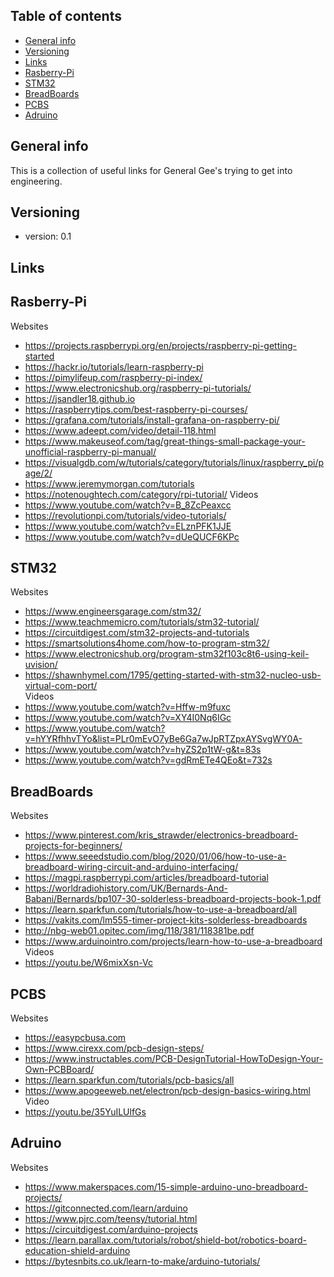 ## Table of contents
* [General info](#general-info)
* [Versioning](#technologies)
* [Links](#links)
* [Rasberry-Pi](#rasberry-pi)
* [STM32](#stm32)
* [BreadBoards](#breadBoards)
* [PCBS](#pcbs)
* [Adruino](#adruino )


## General info
This is a collection of useful links for General Gee's trying to get into engineering.

## Versioning 
* version: 0.1

## Links
## Rasberry-Pi

Websites
  * https://projects.raspberrypi.org/en/projects/raspberry-pi-getting-started		
  * https://hackr.io/tutorials/learn-raspberry-pi		
  * https://pimylifeup.com/raspberry-pi-index/		
  * https://www.electronicshub.org/raspberry-pi-tutorials/		
  * https://jsandler18.github.io		
  * https://raspberrytips.com/best-raspberry-pi-courses/		
  * https://grafana.com/tutorials/install-grafana-on-raspberry-pi/		
  * https://www.adeept.com/video/detail-118.html		
  * https://www.makeuseof.com/tag/great-things-small-package-your-unofficial-raspberry-pi-manual/		
  * https://visualgdb.com/w/tutorials/category/tutorials/linux/raspberry_pi/page/2/		
  * https://www.jeremymorgan.com/tutorials		
  * https://notenoughtech.com/category/rpi-tutorial/
Videos
  * https://www.youtube.com/watch?v=B_8ZcPeaxcc		
  * https://revolutionpi.com/tutorials/video-tutorials/		
  * https://www.youtube.com/watch?v=ELznPFK1JJE		
  * https://www.youtube.com/watch?v=dUeQUCF6KPc
## STM32

Websites
 * https://www.engineersgarage.com/stm32/		
 * https://www.teachmemicro.com/tutorials/stm32-tutorial/		
 * https://circuitdigest.com/stm32-projects-and-tutorials		
 * https://smartsolutions4home.com/how-to-program-stm32/		
 * https://www.electronicshub.org/program-stm32f103c8t6-using-keil-uvision/		
 * https://shawnhymel.com/1795/getting-started-with-stm32-nucleo-usb-virtual-com-port/		
Videos
 * https://www.youtube.com/watch?v=Hffw-m9fuxc		
 * https://www.youtube.com/watch?v=XY4I0Nq6IGc		
 * https://www.youtube.com/watch?v=hYYRfhhvTYo&list=PLr0mEvO7yBe6Ga7wJpRTZpxAYSvgWY0A-		
 * https://www.youtube.com/watch?v=hyZS2p1tW-g&t=83s		
 * https://www.youtube.com/watch?v=gdRmETe4QEo&t=732s		
 
## BreadBoards

Websites
 * https://www.pinterest.com/kris_strawder/electronics-breadboard-projects-for-beginners/	
 * https://www.seeedstudio.com/blog/2020/01/06/how-to-use-a-breadboard-wiring-circuit-and-arduino-interfacing/	
 * https://magpi.raspberrypi.com/articles/breadboard-tutorial	
 * https://worldradiohistory.com/UK/Bernards-And-Babani/Bernards/bp107-30-solderless-breadboard-projects-book-1.pdf	
 * https://learn.sparkfun.com/tutorials/how-to-use-a-breadboard/all	
 * https://vakits.com/lm555-timer-project-kits-solderless-breadboards	
 * http://nbg-web01.opitec.com/img/118/381/118381be.pdf	
 * https://www.arduinointro.com/projects/learn-how-to-use-a-breadboard	
Videos
 * https://youtu.be/W6mixXsn-Vc

## PCBS

Websites
* https://easypcbusa.com
* https://www.cirexx.com/pcb-design-steps/
* https://www.instructables.com/PCB-DesignTutorial-HowToDesign-Your-Own-PCBBoard/
* https://learn.sparkfun.com/tutorials/pcb-basics/all
* https://www.apogeeweb.net/electron/pcb-design-basics-wiring.html
Video
* https://youtu.be/35YuILUlfGs

## Adruino 
Websites
* https://www.makerspaces.com/15-simple-arduino-uno-breadboard-projects/
* https://gitconnected.com/learn/arduino
* https://www.pjrc.com/teensy/tutorial.html
* https://circuitdigest.com/arduino-projects
* https://learn.parallax.com/tutorials/robot/shield-bot/robotics-board-education-shield-arduino
* https://bytesnbits.co.uk/learn-to-make/arduino-tutorials/

